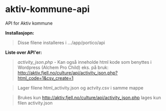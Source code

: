 # aktiv-kommune-api
API for Aktiv kommune

**Installasjopn:**

>Disse filene installeres i .../app/portico/api

**Liste over API'er:**

>_activity_json.php_ - Kan også inneholde html kode som benyttes i Wordpress (Alchem Pro Child) 
eks. på bruk: http://aktiv.fjell.no/culture/api/activity_json.php?html_code=1&csv_create=1

>Lager filene html_activity.json og actvity.csv i samme mappe

>Brukes kun http://aktiv.fjell.no/culture/api/activity_json.php lages kun filen activity.json

